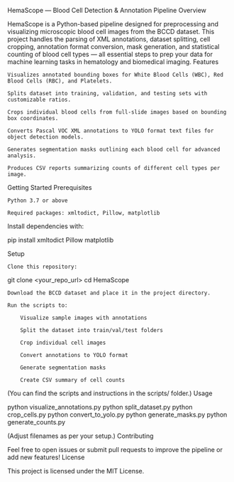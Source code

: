 HemaScope — Blood Cell Detection & Annotation Pipeline
Overview

HemaScope is a Python-based pipeline designed for preprocessing and visualizing microscopic blood cell images from the BCCD dataset. This project handles the parsing of XML annotations, dataset splitting, cell cropping, annotation format conversion, mask generation, and statistical counting of blood cell types — all essential steps to prep your data for machine learning tasks in hematology and biomedical imaging.
Features

    Visualizes annotated bounding boxes for White Blood Cells (WBC), Red Blood Cells (RBC), and Platelets.

    Splits dataset into training, validation, and testing sets with customizable ratios.

    Crops individual blood cells from full-slide images based on bounding box coordinates.

    Converts Pascal VOC XML annotations to YOLO format text files for object detection models.

    Generates segmentation masks outlining each blood cell for advanced analysis.

    Produces CSV reports summarizing counts of different cell types per image.

Getting Started
Prerequisites

    Python 3.7 or above

    Required packages: xmltodict, Pillow, matplotlib

Install dependencies with:

pip install xmltodict Pillow matplotlib

Setup

    Clone this repository:

git clone <your_repo_url>
cd HemaScope

    Download the BCCD dataset and place it in the project directory.

    Run the scripts to:

        Visualize sample images with annotations

        Split the dataset into train/val/test folders

        Crop individual cell images

        Convert annotations to YOLO format

        Generate segmentation masks

        Create CSV summary of cell counts

(You can find the scripts and instructions in the scripts/ folder.)
Usage

python visualize_annotations.py
python split_dataset.py
python crop_cells.py
python convert_to_yolo.py
python generate_masks.py
python generate_counts.py

(Adjust filenames as per your setup.)
Contributing

Feel free to open issues or submit pull requests to improve the pipeline or add new features!
License

This project is licensed under the MIT License.
